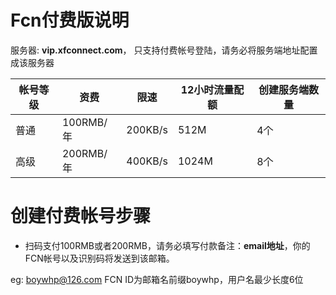 
# Fcn付费版说明

服务器: **vip.xfconnect.com**， 只支持付费帐号登陆，请务必将服务端地址配置成该服务器

|帐号等级|资费|限速|12小时流量配额|创建服务端数量
|-------|----|---|--------|-----
|普通|100RMB/年|200KB/s|512M|4个
|高级|200RMB/年|400KB/s|1024M|8个

# 创建付费帐号步骤

* 扫码支付100RMB或者200RMB，请务必填写付款备注：**email地址**，你的FCN帐号以及识别码将发送到该邮箱。

eg: boywhp@126.com  FCN ID为邮箱名前缀boywhp，用户名最少长度6位


